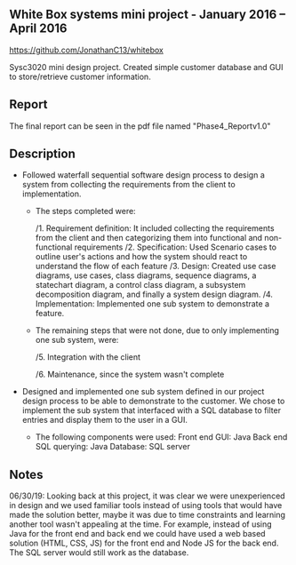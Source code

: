 ## **White Box systems mini project - January 2016 – April 2016**
https://github.com/JonathanC13/whitebox

Sysc3020 mini design project. Created simple customer database and GUI to store/retrieve customer information.

## Report
The final report can be seen in the pdf file named "Phase4_Reportv1.0"

## Description
- Followed waterfall sequential software design process to design a system from collecting the requirements from the client to implementation.

    - The steps completed were:

      /1. Requirement definition: It included collecting the requirements from the client and then categorizing them into functional and non-functional requirements
      /2. Specification: Used Scenario cases to outline user's actions and how the system should react to understand the flow of each feature
      /3. Design: Created use case diagrams, use cases, class diagrams, sequence diagrams, a statechart diagram, a control class diagram, a subsystem decomposition diagram, and finally a system design diagram.
      /4. Implementation: Implemented one sub system to demonstrate a feature.

    - The remaining steps that were not done, due to only implementing one sub system, were:

      /5. Integration with the client
      
      /6. Maintenance, since the system wasn't complete
    
- Designed and implemented one sub system defined in our project design process to be able to demonstrate to the customer. We chose to implement the sub system that interfaced with a SQL database to filter entries and display them to the user in a GUI.
  - The following components were used:
    Front end GUI: Java
    Back end SQL querying: Java
    Database: SQL server
    
## Notes
06/30/19: Looking back at this project, it was clear we were unexperienced in design and we used familiar tools instead of using tools that would have made the solution better, maybe it was due to time constraints and learning another tool wasn't appealing at the time. For example, instead of using Java for the front end and back end we could have used a web based solution (HTML, CSS, JS) for the front end and Node JS for the back end. The SQL server would still work as the database.
